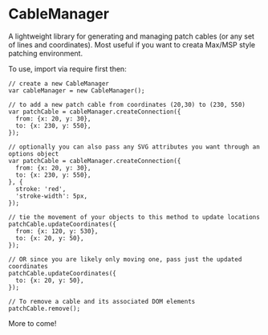 CableManager
============

A lightweight library for generating and managing patch cables (or any set of lines and coordinates). Most useful if you want to creata  Max/MSP style patching environment.

To use, import via require first then:

    // create a new CableManager
    var cableManager = new CableManager();
    
    // to add a new patch cable from coordinates (20,30) to (230, 550)
    var patchCable = cableManager.createConnection({
      from: {x: 20, y: 30},
      to: {x: 230, y: 550},
    });
    
    // optionally you can also pass any SVG attributes you want through an options object
    var patchCable = cableManager.createConnection({
      from: {x: 20, y: 30},
      to: {x: 230, y: 550},
    }, {
      stroke: 'red',
      'stroke-width': 5px,
    });
    
    // tie the movement of your objects to this method to update locations
    patchCable.updateCoordinates({
      from: {x: 120, y: 530},
      to: {x: 20, y: 50},
    });
    
    // OR since you are likely only moving one, pass just the updated coordinates
    patchCable.updateCoordinates({
      to: {x: 20, y: 50},
    });
    
    // To remove a cable and its associated DOM elements
    patchCable.remove();

More to come!
